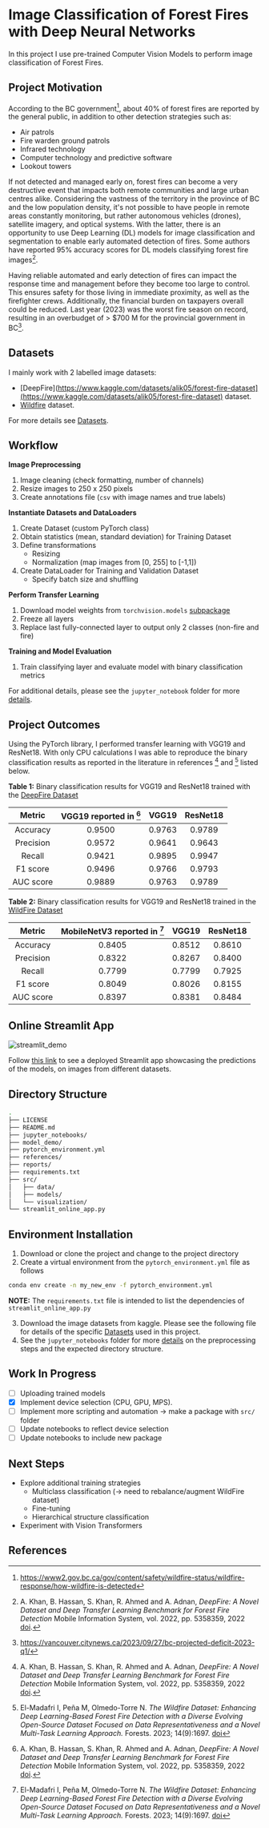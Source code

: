 # Image Classification of Forest Fires with Deep Neural Networks
In this project I use pre-trained Computer Vision Models to perform image classification of Forest Fires. 

## Project Motivation
According to the BC government[^1], about 40% of forest fires are reported by the general public, in addition to other detection strategies such as:
- Air patrols
- Fire warden ground patrols
- Infrared technology
- Computer technology and predictive software
- Lookout towers

If not detected and managed early on, forest fires can become a very destructive event that impacts both remote communities and large urban centres alike. Considering the vastness of the territory in the province of BC and the low population density, it's not possible to have people in remote areas constantly monitoring, but rather autonomous vehicles (drones), satellite imagery, and optical systems. With the latter, there is an opportunity to use Deep Learning (DL) models for image classification and segmentation to enable early automated detection of fires. Some authors have reported 95% accuracy scores for DL models classifying forest fire images[^2].

Having reliable automated and early detection of fires can impact the response time and management before they become too large to control. This ensures safety for those living in immediate proximity, as well as the firefighter crews. Additionally, the financial burden on taxpayers overall could be reduced. Last year (2023) was the worst fire season on record, resulting in an overbudget of > $700 M for the provincial government in BC[^3].

## Datasets
I mainly work with 2 labelled image datasets:
- [DeepFire](https://www.kaggle.com/datasets/alik05/forest-fire-dataset](https://www.kaggle.com/datasets/alik05/forest-fire-dataset) dataset.
- [Wildfire](https://www.kaggle.com/datasets/elmadafri/the-wildfire-dataset/data) dataset.

For more details see [Datasets](https://github.com/bcrodrigo/capstone_project/blob/main/references/Dataset_Details.md).

## Workflow
**Image Preprocessing**
1. Image cleaning (check formatting, number of channels)
2. Resize images to 250 x 250 pixels
3. Create annotations file (`csv` with image names and true labels)

**Instantiate Datasets and DataLoaders**
1. Create Dataset (custom PyTorch class)
2. Obtain statistics (mean, standard deviation) for Training Dataset
3. Define transformations 
	- Resizing
	- Normalization (map images from [0, 255] to [-1,1])
4. Create DataLoader for Training and Validation Dataset
	- Specify batch size and shuffling

**Perform Transfer Learning**
1. Download model weights from `torchvision.models` [subpackage](https://pytorch.org/vision/stable/models.html)
2. Freeze all layers
3. Replace last fully-connected layer to output only 2 classes (non-fire and fire)

**Training and Model Evaluation**
1. Train classifying layer and evaluate model with binary classification metrics

For additional details, please see the `jupyter_notebook` folder for more [details](https://github.com/bcrodrigo/capstone_project/blob/main/jupyter_notebooks/Notebook_Details.md).

## Project Outcomes
Using the PyTorch library, I performed transfer learning with VGG19 and ResNet18. With only CPU calculations I was able to reproduce the binary classification results as reported in the literature in references [^2] and [^4] listed below. 

**Table 1:** Binary classification results for VGG19 and ResNet18 trained with the [DeepFire Dataset](https://www.kaggle.com/datasets/alik05/forest-fire-dataset)

|  Metric   | VGG19 reported in [^2] | VGG19  | ResNet18 |
| :-------: | :--------------------: | :----: | :------: |
| Accuracy  |         0.9500         | 0.9763 |  0.9789  |
| Precision |         0.9572         | 0.9641 |  0.9643  |
|  Recall   |         0.9421         | 0.9895 |  0.9947  |
| F1 score  |         0.9496         | 0.9766 |  0.9793  |
| AUC score |         0.9889         | 0.9763 |  0.9789  |

**Table 2:** Binary classification results for VGG19 and ResNet18 trained in the [WildFire Dataset](https://www.kaggle.com/datasets/elmadafri/the-wildfire-dataset/data)

|  Metric   | MobileNetV3 reported in [^4] | VGG19  | ResNet18 |
| :-------: | :--------------------------: | :----: | :------: |
| Accuracy  |            0.8405            | 0.8512 |  0.8610  |
| Precision |            0.8322            | 0.8267 |  0.8400  |
|  Recall   |            0.7799            | 0.7799 |  0.7925  |
| F1 score  |            0.8049            | 0.8026 |  0.8155  |
| AUC score |            0.8397            | 0.8381 |  0.8484  |

## Online Streamlit App
![streamlit_demo](model_demo/streamlit_app_demo.gif)

Follow [this link](https://image-classification-forest-fires.streamlit.app/) to see a deployed Streamlit app showcasing the predictions of the models, on images from different datasets.

## Directory Structure
```bash
.
├── LICENSE
├── README.md
├── jupyter_notebooks/
├── model_demo/
├── pytorch_environment.yml
├── references/
├── reports/
├── requirements.txt
├── src/
│   ├── data/
│   ├── models/
│   └── visualization/
└── streamlit_online_app.py
```

## Environment Installation
1. Download or clone the project and change to the project directory
2. Create a virtual environment from the `pytorch_environment.yml`  file as follows
```bash
conda env create -n my_new_env -f pytorch_environment.yml
```
**NOTE:** The `requirements.txt` file is intended to list the dependencies of `streamlit_online_app.py`

3. Download the image datasets from kaggle. Please see the following file for details of the specific [Datasets](https://github.com/bcrodrigo/capstone_project/blob/main/references/Dataset_Details.md) used in this project.
4. See the `jupyter_notebooks` folder for more [details](https://github.com/bcrodrigo/capstone_project/blob/main/jupyter_notebooks/Notebook_Details.md) on the preprocessing steps and the expected directory structure.

## Work In Progress
- [ ] Uploading trained models
- [x] Implement device selection (CPU, GPU, MPS).
- [ ] Implement more scripting and automation → make a package with `src/` folder
- [ ] Update notebooks to reflect device selection
- [ ] Update notebooks to include new package

## Next Steps
- Explore additional training strategies
	- Multiclass classification (→ need to rebalance/augment WildFire dataset)
	- Fine-tuning
	- Hierarchical structure classification
- Experiment with Vision Transformers

## References
[^1]: https://www2.gov.bc.ca/gov/content/safety/wildfire-status/wildfire-response/how-wildfire-is-detected
[^2]: A. Khan, B. Hassan, S. Khan, R. Ahmed and A. Adnan, *DeepFire: A Novel Dataset and Deep Transfer Learning Benchmark for Forest Fire Detection* Mobile Information System, vol. 2022, pp. 5358359, 2022 [doi](https://doi.org/10.1155/2022/5358359).
[^3]: https://vancouver.citynews.ca/2023/09/27/bc-projected-deficit-2023-q1/
[^4]: El-Madafri I, Peña M, Olmedo-Torre N. *The Wildfire Dataset: Enhancing Deep Learning-Based Forest Fire Detection with a Diverse Evolving Open-Source Dataset Focused on Data Representativeness and a Novel Multi-Task Learning Approach.* Forests. 2023; 14(9):1697.  [doi](https://doi.org/10.3390/f14091697)